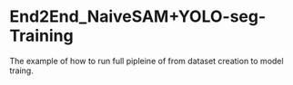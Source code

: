 # End2End_NaiveSAM+YOLO-seg-Training
The example of how to run full pipleine of from dataset creation to model traing.

